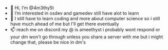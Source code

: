 - 👋 Hi, I’m @4m3thy5t
- 👀 I’m interested in osdev and gamedev still have alot to learn
- 🌱 I still have to learn coding and more about computer science so i still have much ahead of me but I'll get there eventually
- 📫 reach me on discord my @ is ameethyst i probably wont respond or your dm won't go through unless you share a server with me but i might change that, please be nice in dm's

